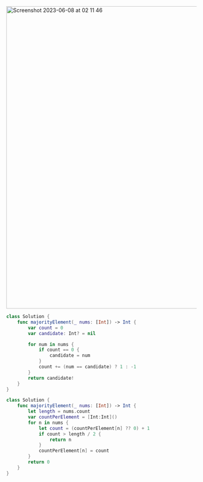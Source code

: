 <img width="800" alt="Screenshot 2023-06-08 at 02 11 46" src="https://github.com/jayyaj1224/Algorithm/assets/73763976/3096e5d8-62fb-4640-b2fc-ead82a5ab21c">

```swift
class Solution {
    func majorityElement(_ nums: [Int]) -> Int {
        var count = 0
        var candidate: Int? = nil

        for num in nums {
            if count == 0 {
                candidate = num
            }
            count += (num == candidate) ? 1 : -1
        }
        return candidate!
    }
}
```

```swift
class Solution {
    func majorityElement(_ nums: [Int]) -> Int {
        let length = nums.count
        var countPerElement = [Int:Int]()
        for n in nums { 
            let count = (countPerElement[n] ?? 0) + 1
            if count > length / 2 { 
                return n
            }
            countPerElement[n] = count
        }
        return 0
    }
}

```
